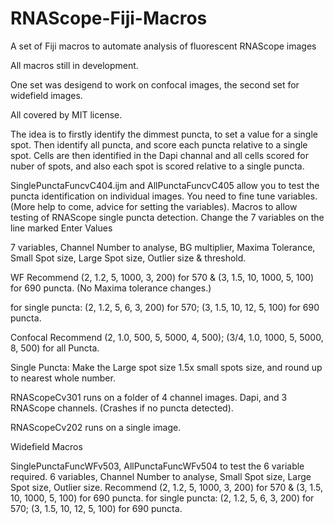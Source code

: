 # RNAScope-Fiji-Macros
A set of Fiji macros to automate analysis of fluorescent RNAScope images

All macros still in development.

One set was desigend to work on confocal images, the second set for widefield images.

All covered by MIT license.

The idea is to firstly identify the dimmest puncta, to set a value for a single spot. Then identify all puncta, and score each puncta relative to a single spot.
Cells are then identified in the Dapi channal and all cells scored for nuber of spots, and also each spot is scored relative to a single puncta.

SinglePunctaFuncvC404.ijm and AllPunctaFuncvC405 allow you to test the puncta identification on individual images.
You need to fine tune variables. (More help to come, advice for setting the variables).
Macros to allow testing of RNAScope single puncta detection.
Change the 7 variables on the line marked Enter Values

7 variables, Channel Number to analyse, BG multiplier, Maxima Tolerance, Small Spot size, Large Spot size, Outlier size & threshold.

WF Recommend (2, 1.2, 5, 1000, 3, 200) for 570 & (3, 1.5, 10, 1000, 5, 100) for 690 puncta. (No Maxima tolerance changes.)

for single puncta: (2, 1.2, 5, 6, 3, 200) for 570; (3, 1.5, 10, 12, 5, 100) for 690 puncta.

Confocal Recommend (2, 1.0, 500, 5, 5000, 4, 500); (3/4, 1.0, 1000, 5, 5000, 8, 500) for all Puncta.

Single Puncta: Make the Large spot size 1.5x small spots size, and round up to nearest whole number.

RNAScopeCv301 runs on a folder of 4 channel images. Dapi, and 3 RNAScope channels. (Crashes if no puncta detected).

RNAScopeCv202 runs on a single image.

Widefield Macros

SinglePunctaFuncWFv503, AllPunctaFuncWFv504 to test the 6 variable required.
6 variables, Channel Number to analyse, Small Spot size, Large Spot size, Outlier size.
Recommend (2, 1.2, 5, 1000, 3, 200) for 570 & (3, 1.5, 10, 1000, 5, 100) for 690 puncta.
for single puncta: (2, 1.2, 5, 6, 3, 200) for 570; (3, 1.5, 10, 12, 5, 100) for 690 puncta.

